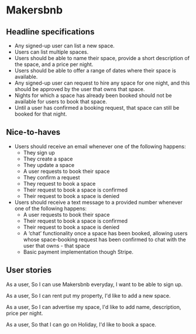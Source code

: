 # Makersbnb

## Headline specifications
- Any signed-up user can list a new space.
- Users can list multiple spaces.
- Users should be able to name their space, provide a short description of the space, and a price per night.
- Users should be able to offer a range of dates where their space is available.
- Any signed-up user can request to hire any space for one night, and this should be approved by the user that owns that space.
- Nights for which a space has already been booked should not be available for users to book that space.
- Until a user has confirmed a booking request, that space can still be booked for that night.
## Nice-to-haves
- Users should receive an email whenever one of the following happens:
  - They sign up
  - They create a space
  - They update a space
  - A user requests to book their space
  - They confirm a request
  - They request to book a space
  - Their request to book a space is confirmed
  - Their request to book a space is denied
- Users should receive a text message to a provided number whenever one of the following happens:
  - A user requests to book their space
  - Their request to book a space is confirmed
  - Their request to book a space is denied
  - A ‘chat’ functionality once a space has been booked, allowing users whose space-booking request has been confirmed to chat with the user that owns - that space
  - Basic payment implementation though Stripe.


## User stories
As a user,
So I can use Makersbnb everyday,
I want to be able to sign up.

As a user,
So I can rent put my property,
I'd like to add a new space.

As a user,
So I can advertise my space,
I'd like to add name, description, price per night.

As a user,
So that I can go on Holiday,
I'd like to book a space.
